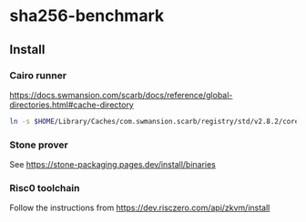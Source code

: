 # sha256-benchmark

## Install

### Cairo runner

https://docs.swmansion.com/scarb/docs/reference/global-directories.html#cache-directory

```sh
ln -s $HOME/Library/Caches/com.swmansion.scarb/registry/std/v2.8.2/core cairo/corelib 
```

### Stone prover

See https://stone-packaging.pages.dev/install/binaries

### Risc0 toolchain

Follow the instructions from https://dev.risczero.com/api/zkvm/install
